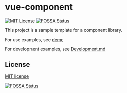 # vue-component
[![MIT License][license-image]][license-url]
[![FOSSA Status][fossa-badge-image]][fossa-badge-url]

This project is a sample template for a component library.

For use examples, see [demo][url1]

For development examples, see [Development.md][url2]

## License
[MIT license][license-url]

[![FOSSA Status][fossa-large-image]][fossa-large-url]

[url1]:src/App.vue
[url2]:Development.md

[license-image]: https://img.shields.io/badge/license-MIT-blue.svg?style=flat
[license-url]: LICENSE

[fossa-badge-image]: https://app.fossa.com/api/projects/git%2Bgithub.com%2Funlangchan%2Fvue-yl-component.svg?type=shield
[fossa-badge-url]: https://app.fossa.com/projects/git%2Bgithub.com%2Funlangchan%2Fvue-yl-component?ref=badge_shield

[fossa-large-image]: https://app.fossa.com/api/projects/git%2Bgithub.com%2Funlangchan%2Fvue-yl-component.svg?type=large
[fossa-large-url]: https://app.fossa.com/projects/git%2Bgithub.com%2Funlangchan%2Fvue-yl-component?ref=badge_large